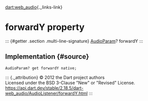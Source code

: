 [dart:web\_audio](../../dart-web_audio/dart-web_audio-library){._links-link}

forwardY property
=================

::: {#getter .section .multi-line-signature}
[AudioParam](../audioparam-class)? forwardY
:::

Implementation {#source}
--------------

``` {.language-dart data-language="dart"}
AudioParam? get forwardY native;
```

::: {._attribution}
© 2012 the Dart project authors\
Licensed under the BSD 3-Clause \"New\" or \"Revised\" License.\
<https://api.dart.dev/stable/2.18.5/dart-web_audio/AudioListener/forwardY.html>
:::
